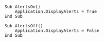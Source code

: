 <pre>
Sub AlertsOn()
    Application.DisplayAlerts = True
End Sub

Sub AlertsOff()
    Application.DisplayAlerts = False
End Sub
</pre>
